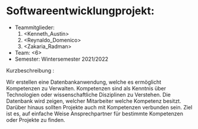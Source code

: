 # Softwareentwicklungprojekt: <Kompetenzdatenbank>

* Teammitglieder:
	1. <Kenneth_Austin>
	2. <Reynaldo_Domenico>
	3. <Zakaria_Radman>
* Team: <6>
* Semester: Wintersemester 2021/2022

Kurzbeschreibung :

Wir erstellen eine Datenbankanwendung, welche es ermöglicht Kompetenzen zu Verwalten. Kompetenzen sind als Kenntnis über Technologien oder wissenschaftliche Disziplinen zu Verstehen.
Die Datenbank wird zeigen, welcher Mitarbeiter welche Kompetenz besitzt. Darüber hinaus sollten Projekte auch mit Kompetenzen verbunden sein. Ziel ist es, auf einfache Weise Ansprechpartner für bestimmte Kompetenzen oder Projekte zu finden.
